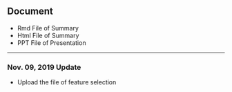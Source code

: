 ## Document

* Rmd File of Summary
* Html File of Summary
* PPT File of Presentation

---

### Nov. 09, 2019 Update

* Upload the file of feature selection
